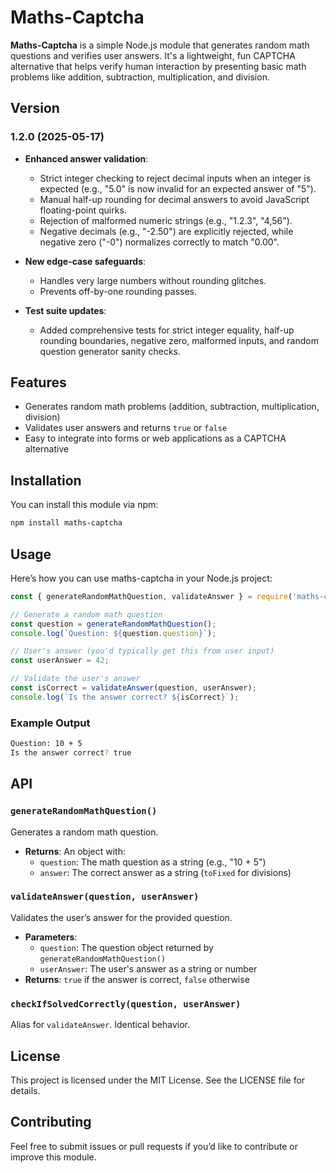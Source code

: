 # Maths-Captcha

**Maths-Captcha** is a simple Node.js module that generates random math questions and verifies user answers. It's a lightweight, fun CAPTCHA alternative that helps verify human interaction by presenting basic math problems like addition, subtraction, multiplication, and division.

## Version

### 1.2.0 (2025-05-17)
- **Enhanced answer validation**:
  - Strict integer checking to reject decimal inputs when an integer is expected (e.g., "5.0" is now invalid for an expected answer of "5").
  - Manual half-up rounding for decimal answers to avoid JavaScript floating-point quirks.
  - Rejection of malformed numeric strings (e.g., "1.2.3", "4,56").
  - Negative decimals (e.g., "-2.50") are explicitly rejected, while negative zero ("-0") normalizes correctly to match "0.00".

- **New edge-case safeguards**:
  - Handles very large numbers without rounding glitches.
  - Prevents off-by-one rounding passes.

- **Test suite updates**:
  - Added comprehensive tests for strict integer equality, half-up rounding boundaries, negative zero, malformed inputs, and random question generator sanity checks.

## Features

- Generates random math problems (addition, subtraction, multiplication, division)
- Validates user answers and returns `true` or `false`
- Easy to integrate into forms or web applications as a CAPTCHA alternative

## Installation

You can install this module via npm:

```bash
npm install maths-captcha
```

## Usage

Here’s how you can use maths-captcha in your Node.js project:

```js
const { generateRandomMathQuestion, validateAnswer } = require('maths-captcha');

// Generate a random math question
const question = generateRandomMathQuestion();
console.log(`Question: ${question.question}`);

// User's answer (you'd typically get this from user input)
const userAnswer = 42;

// Validate the user's answer
const isCorrect = validateAnswer(question, userAnswer);
console.log(`Is the answer correct? ${isCorrect}`);
```

### Example Output

```bash
Question: 10 + 5
Is the answer correct? true
```

## API

### `generateRandomMathQuestion()`

Generates a random math question.

- **Returns**: An object with:
  - `question`: The math question as a string (e.g., "10 + 5")
  - `answer`: The correct answer as a string (`toFixed` for divisions)

### `validateAnswer(question, userAnswer)`

Validates the user’s answer for the provided question.

- **Parameters**:
  - `question`: The question object returned by `generateRandomMathQuestion()`
  - `userAnswer`: The user's answer as a string or number
- **Returns**: `true` if the answer is correct, `false` otherwise

### `checkIfSolvedCorrectly(question, userAnswer)`

Alias for `validateAnswer`. Identical behavior.

## License

This project is licensed under the MIT License. See the LICENSE file for details.

## Contributing

Feel free to submit issues or pull requests if you’d like to contribute or improve this module.